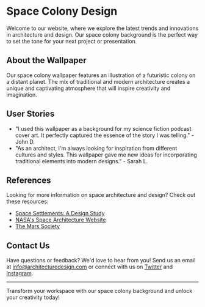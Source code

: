<!--font:Poppins-->

# Space Colony Design

Welcome to our website, where we explore the latest trends and innovations in architecture and design. Our space colony background is the perfect way to set the tone for your next project or presentation.

## About the Wallpaper

Our space colony wallpaper features an illustration of a futuristic colony on a distant planet. The mix of traditional and modern architecture creates a unique and captivating atmosphere that will inspire creativity and imagination.

## User Stories

-   "I used this wallpaper as a background for my science fiction podcast cover art. It perfectly captured the essence of the story I was telling." - John D.
-   "As an architect, I'm always looking for inspiration from different cultures and styles. This wallpaper gave me new ideas for incorporating traditional elements into modern designs." - Sarah L.

## References

Looking for more information on space architecture and design? Check out these resources:

-   [Space Settlements: A Design Study](#)
-   [NASA's Space Architecture Website](#)
-   [The Mars Society](#)

## Contact Us

Have questions or feedback? We'd love to hear from you! Send us an email at [info@architecturedesign.com](mailto:info@architecturedesign.com) or connect with us on [Twitter](#) and [Instagram](#).

---

Transform your workspace with our space colony background and unlock your creativity today!

<!--

Write me content for website with wallpaper which alt text is:

"An illustration of a colony on a distant planet, with a mix of futuristic and traditional architecture."

The name/title of the page should not be 1:1 copy of the alt text but rather a real content of the website which is using this wallpaper.

- Use markdown format
- Start with heading
- Heading should be short and concise
- The content should look like a real website
- The website should not be about the wallpaper, wallpaper is just a related background
- Heading should be contain work "wallpaper" or "background"
- Include real sections like references, contact, user stories, etc. use things relevant to the page purpose.
- Feel free to use structure like headings, bullets, numbering, blockquotes, paragraphs, horizontal lines, etc.
- You can use formatting like bold or _italic_
- You can include UTF-8 emojis
- Links should be only #hash anchors (and you can refer to the document itself)
- Do not include images


---


# Discover the Future of Architecture with Our Space Colony Background

Welcome to our website, where we explore the latest trends and innovations in architecture and design. Our space colony background is the perfect way to set the tone for your next project or presentation.

## About the Wallpaper

Our space colony wallpaper features an illustration of a futuristic colony on a distant planet. The mix of traditional and modern architecture creates a unique and captivating atmosphere that will inspire creativity and imagination.

## User Stories

- "I used this wallpaper as a background for my science fiction podcast cover art. It perfectly captured the essence of the story I was telling." - John D.
- "As an architect, I'm always looking for inspiration from different cultures and styles. This wallpaper gave me new ideas for incorporating traditional elements into modern designs." - Sarah L.

## References

Looking for more information on space architecture and design? Check out these resources:

- [Space Settlements: A Design Study](#)
- [NASA's Space Architecture Website](#)
- [The Mars Society](#)

## Contact Us

Have questions or feedback? We'd love to hear from you! Send us an email at [info@architecturedesign.com](mailto:info@architecturedesign.com) or connect with us on [Twitter](#) and [Instagram](#).

---

Transform your workspace with our space colony background and unlock your creativity today!


---


Write me a Google font which is best fitting for the website.

Pick from the list:
- Playfair Display
- Raleway
- Dancing Script
- Cinzel Decorative
- Lobster
- Cormorant Garamond
- Futura
- Cabin
- Great Vibes
- IBM Plex Sans
- Poppins
- Alegreya
- Lato
- Inter
- Cinzel
- Exo 2
- Barlow Condensed
- Barlow Condensed
- Roboto
- Montserrat
- Open Sans
- Orbitron


Write just the font name nothing else.


---


Poppins

-->

